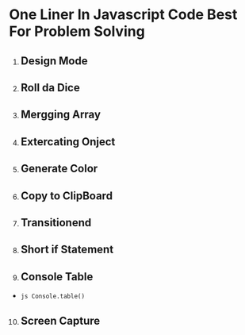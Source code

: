 # One Liner In Javascript Code Best For Problem Solving

1. ## Design Mode

2. ## Roll da Dice

3. ## Mergging Array

4. ## Extercating Onject

5. ## Generate Color

6. ## Copy to ClipBoard

7. ## Transitionend

8. ## Short if Statement

9. ## Console Table
- `js Console.table()`

10. ## Screen Capture
